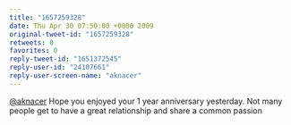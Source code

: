```yaml
---
title: "1657259328"
date: Thu Apr 30 07:50:00 +0000 2009
original-tweet-id: "1657259328"
retweets: 0
favorites: 0
reply-tweet-id: "1651372545"
reply-user-id: "24107661"
reply-user-screen-name: "aknacer"
---
```

<a href="https://twitter.com/aknacer">@aknacer</a> Hope you enjoyed your 1 year anniversary yesterday. Not many people get to have a great relationship and share a common passion
